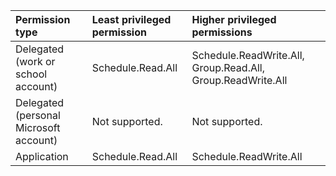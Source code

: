 |Permission type|Least privileged permission|Higher privileged permissions|
|:---|:---|:---|
|Delegated (work or school account)|Schedule.Read.All|Schedule.ReadWrite.All, Group.Read.All, Group.ReadWrite.All|
|Delegated (personal Microsoft account)|Not supported.|Not supported.|
|Application|Schedule.Read.All|Schedule.ReadWrite.All|

